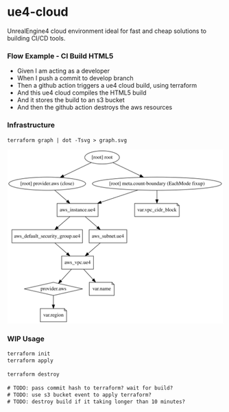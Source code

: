 # ue4-cloud
UnrealEngine4 cloud environment ideal for fast and cheap solutions to building CI/CD tools. 

### Flow Example - CI Build HTML5 
- Given I am acting as a developer
- When I push a commit to develop branch
- Then a github action triggers a ue4 cloud build, using terraform
- And this ue4 cloud compiles the HTML5 build
- And it stores the build to an s3 bucket
- And then the github action destroys the aws resources

### Infrastructure
```
terraform graph | dot -Tsvg > graph.svg
```
![Graph](graph.svg)

### WIP Usage
```
terraform init
terraform apply

terraform destroy

# TODO: pass commit hash to terraform? wait for build? 
# TODO: use s3 bucket event to apply terraform? 
# TODO: destroy build if it taking longer than 10 minutes? 
```

